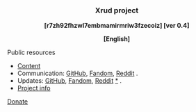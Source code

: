 
<div align=center><h3><b>
Xrud project
</b></h3><b>
[r7zh92fhzwl7embmamirmriw3fzecoiz] [ver 0.4]

[English]
</b></div>

Public resources
* [Content](https://github.com/xrud-git)
* Communication: [GitHub](https://github.com/orgs/xrud-git/discussions), [Fandom](https://xrud.fandom.com/f?catId=4400000000000008187), [Reddit](https://www.reddit.com/message/compose?to=%2Fr%2FXrud) .
* Updates: [GitHub](https://github.com/orgs/xrud-git/discussions/categories/updates), [Fandom](https://xrud.fandom.com/wiki/Xrud_Wiki:News), [Reddit](https://www.reddit.com/r/Xrud/) [*](https://www.reddit.com/r/Xrud/search/?q=flair%3Anews) .
* [Project info](https://xrud.fandom.com/wiki/Xrud)

[Donate](https://xrud-git.github.io/donate/#)
